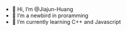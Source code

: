 - 👋 Hi, I’m @Jiajun-Huang
- 👀 I’m a newbird in proramming
- 🌱 I’m currently learning C++ and Javascript


<!---
Jiajun-Huang/Jiajun-Huang is a ✨ special ✨ repository because its `README.md` (this file) appears on your GitHub profile.
You can click the Preview link to take a look at your changes.
--->
